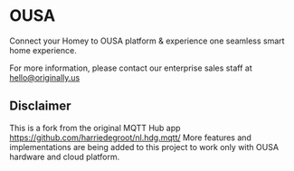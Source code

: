 # OUSA

Connect your Homey to OUSA platform & experience one seamless smart home experience.

For more information, please contact our enterprise sales staff at hello@originally.us

## Disclaimer
This is a fork from the original MQTT Hub app https://github.com/harriedegroot/nl.hdg.mqtt/
More features and implementations are being added to this project to work only with OUSA hardware and cloud platform.